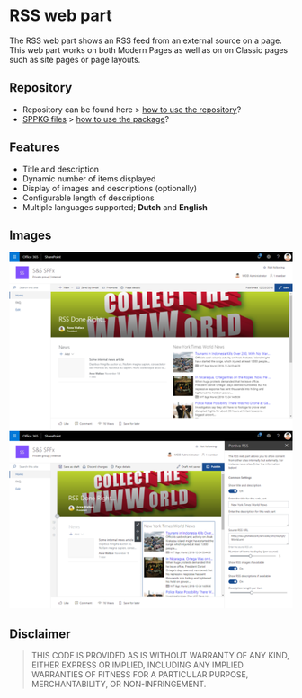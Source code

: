 # RSS web part
The RSS web part shows an RSS feed from an external source on a page. This web part works on both Modern Pages as well as on on Classic pages such as site pages or page layouts.

## Repository
- Repository can be found here > [how to use the repository][link1]?
- [SPPKG files](https://github.com/Portiva-O365/webpart-rss/tree/master/sharepoint) > [how to use the package][link2]?

## Features
- Title and description
- Dynamic number of items displayed
- Display of images and descriptions (optionally)
- Configurable length of descriptions
- Multiple languages supported; **Dutch** and **English**

## Images
![Page with RSS web part][image01]
![Web Part Configuratie][image02]

## Disclaimer
> THIS CODE IS PROVIDED AS IS WITHOUT WARRANTY OF ANY KIND, EITHER EXPRESS OR IMPLIED, INCLUDING ANY IMPLIED WARRANTIES OF FITNESS FOR A PARTICULAR PURPOSE, MERCHANTABILITY, OR NON-INFRINGEMENT.

[image01]: ./images/RSS01.png
[image02]: ./images/RSS02.png

[link1]: https://github.com/Portiva-O365/portfolio/blob/master/repository-usage.md
[link2]: https://github.com/Portiva-O365/portfolio/blob/master/repository-packages.md
